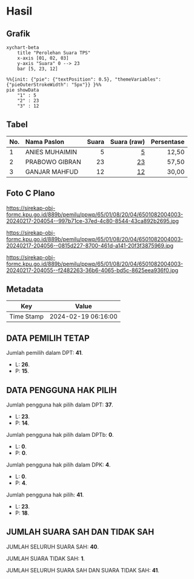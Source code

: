 # Hasil

## Grafik

```mermaid
xychart-beta
    title "Perolehan Suara TPS"
    x-axis [01, 02, 03]
    y-axis "Suara" 0 --> 23
    bar [5, 23, 12]
```

```mermaid
%%{init: {"pie": {"textPosition": 0.5}, "themeVariables": {"pieOuterStrokeWidth": "5px"}} }%%
pie showData
    "1" : 5
    "2" : 23
    "3" : 12
```

## Tabel

| No. | Nama Paslon    | Suara | Suara (raw) | Persentase |
|:--- |:-------------- | -----:| -----------:| ----------:|
| 1   | ANIES MUHAIMIN | 5     | [5][p-1]    | 12,50      |
| 2   | PRABOWO GIBRAN | 23    | [23][p-2]   | 57,50      |
| 3   | GANJAR MAHFUD  | 12    | [12][p-3]   | 30,00      |


[p-1]: https://github.com/gigit-pemilu/pemilu-2024-65-kalimantan-utara/blob/main/pilpres/hitung-suara/sub/65-kalimantan-utara/sub/01-bulungan/sub/08-peso-hilir/sub/2004-naha-aya/sub/003-tps/sub/paslon-1.txt
[p-2]: https://github.com/gigit-pemilu/pemilu-2024-65-kalimantan-utara/blob/main/pilpres/hitung-suara/sub/65-kalimantan-utara/sub/01-bulungan/sub/08-peso-hilir/sub/2004-naha-aya/sub/003-tps/sub/paslon-2.txt
[p-3]: https://github.com/gigit-pemilu/pemilu-2024-65-kalimantan-utara/blob/main/pilpres/hitung-suara/sub/65-kalimantan-utara/sub/01-bulungan/sub/08-peso-hilir/sub/2004-naha-aya/sub/003-tps/sub/paslon-3.txt

## Foto C Plano

https://sirekap-obj-formc.kpu.go.id/889b/pemilu/ppwp/65/01/08/20/04/6501082004003-20240217-204054--997b71ce-37ed-4c80-8544-43ca892b2695.jpg

https://sirekap-obj-formc.kpu.go.id/889b/pemilu/ppwp/65/01/08/20/04/6501082004003-20240217-204056--0815d227-8700-461d-a141-20f3f3875969.jpg

https://sirekap-obj-formc.kpu.go.id/889b/pemilu/ppwp/65/01/08/20/04/6501082004003-20240217-204055--f2482263-36b6-4065-bd5c-8625eea936f0.jpg


## Metadata

| Key        | Value               |
| ---------- | ------------------- |
| Time Stamp | 2024-02-19 06:16:00 |


## DATA PEMILIH TETAP

Jumlah pemilih dalam DPT: **41**.
 * L: **26**.
 * P: **15**.

## DATA PENGGUNA HAK PILIH

Jumlah pengguna hak pilih dalam DPT: **37**.
 * L: **23**.
 * P: **14**.

Jumlah pengguna hak pilih dalam DPTb: **0**.
 * L: **0**.
 * P: **0**.

Jumlah pengguna hak pilih dalam DPK: **4**.
 * L: **0**.
 * P: **4**.

Jumlah pengguna hak pilih: **41**.
 * L: **23**.
 * P: **18**.

## JUMLAH SUARA SAH DAN TIDAK SAH

JUMLAH SELURUH SUARA SAH: **40**.

JUMLAH SUARA TIDAK SAH: **1**.

JUMLAH SELURUH SUARA SAH DAN SUARA TIDAK SAH: **41**.


